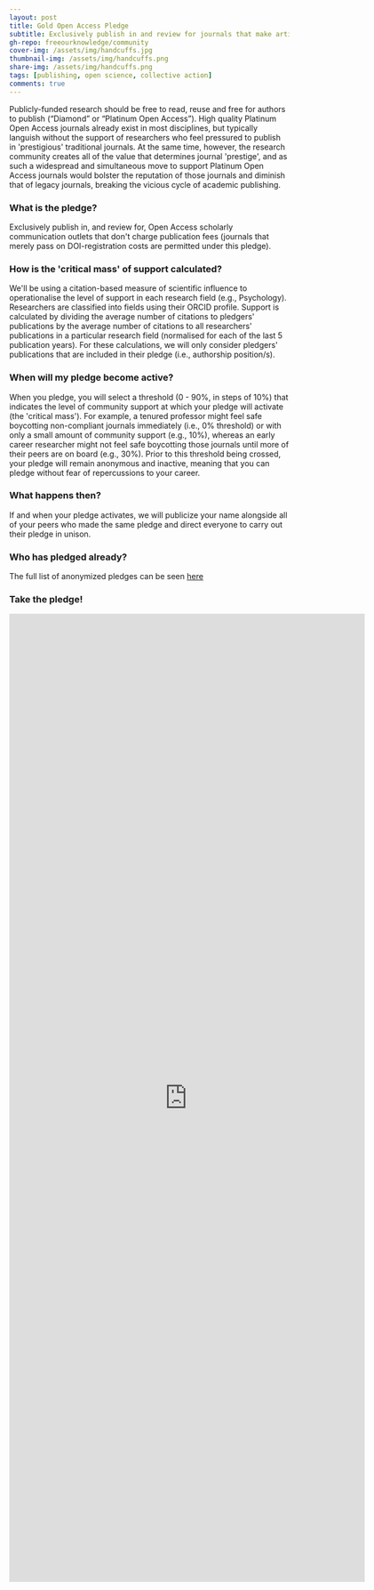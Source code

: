 ```yaml
---
layout: post
title: Gold Open Access Pledge
subtitle: Exclusively publish in and review for journals that make articles free to read and reuse, once a critical mass of your peers have signed the same pledge
gh-repo: freeourknowledge/community
cover-img: /assets/img/handcuffs.jpg
thumbnail-img: /assets/img/handcuffs.png
share-img: /assets/img/handcuffs.png
tags: [publishing, open science, collective action]
comments: true
---
```


Publicly-funded research should be free to read, reuse and free for authors to publish (“Diamond” or “Platinum Open Access”). High quality Platinum Open Access journals already exist in most disciplines, but typically languish without the support of researchers who feel pressured to publish in 'prestigious' traditional journals. At the same time, however, the research community creates all of the value that determines journal 'prestige', and as such a widespread and simultaneous move to support Platinum Open Access journals would bolster the reputation of those journals and diminish that of legacy journals, breaking the vicious cycle of academic publishing. 

### What is the pledge?
Exclusively publish in, and review for, Open Access scholarly communication outlets that don't charge publication fees (journals that merely pass on DOI-registration costs are permitted under this pledge).

### How is the 'critical mass' of support calculated?
We'll be using a citation-based measure of scientific influence to operationalise the level of support in each research field (e.g., Psychology). Researchers are classified into fields using their ORCID profile. Support is calculated by dividing the average number of citations to pledgers' publications by the average number of citations to all researchers' publications in a particular research field (normalised for each of the last 5 publication years). For these calculations, we will only consider pledgers' publications that are included in their pledge (i.e., authorship position/s).

### When will my pledge become active?
When you pledge, you will select a threshold (0 - 90%, in steps of 10%) that indicates the level of community support at which your pledge will activate (the 'critical mass'). For example, a tenured professor might feel safe boycotting non-compliant journals immediately (i.e., 0% threshold) or with only a small amount of community support (e.g., 10%), whereas an early career researcher might not feel safe boycotting those journals until more of their peers are on board (e.g., 30%). Prior to this threshold being crossed, your pledge will remain anonymous and inactive, meaning that you can pledge without fear of repercussions to your career. 

### What happens then?
If and when your pledge activates, we will publicize your name alongside all of your peers who made the same pledge and direct everyone to carry out their pledge in unison. 

### Who has pledged already?
The full list of anonymized pledges can be seen [here]()

### Take the pledge!
<iframe src="https://docs.google.com/forms/d/e/1FAIpQLSckeylk2NoMCayhs8KA3_N-AA-euMuUWr_QAbhFDXc_vYCPMg/viewform?embedded=true" width="640" height="1741" frameborder="0" marginheight="0" marginwidth="0">Loading…</iframe>
